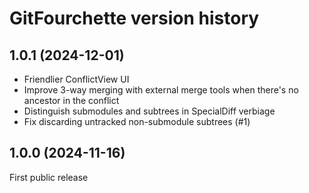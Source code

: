 # GitFourchette version history

## 1.0.1 (2024-12-01)

- Friendlier ConflictView UI
- Improve 3-way merging with external merge tools when there's no ancestor in the conflict
- Distinguish submodules and subtrees in SpecialDiff verbiage
- Fix discarding untracked non-submodule subtrees (#1)

## 1.0.0 (2024-11-16)

First public release
